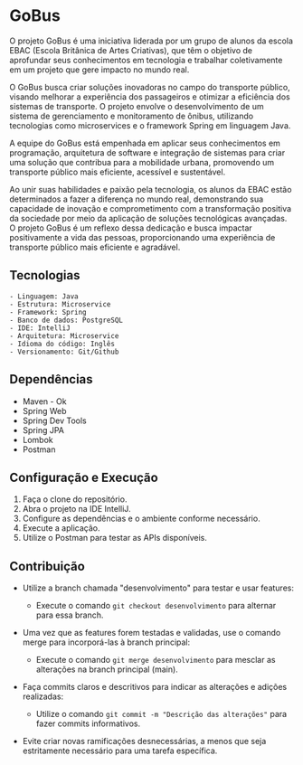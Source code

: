 # GoBus

O projeto GoBus é uma iniciativa liderada por um grupo de alunos da escola EBAC (Escola Britânica de Artes Criativas), que têm o objetivo de aprofundar seus conhecimentos em tecnologia e trabalhar coletivamente em um projeto que gere impacto no mundo real.

O GoBus busca criar soluções inovadoras no campo do transporte público, visando melhorar a experiência dos passageiros e otimizar a eficiência dos sistemas de transporte. O projeto envolve o desenvolvimento de um sistema de gerenciamento e monitoramento de ônibus, utilizando tecnologias como microservices e o framework Spring em linguagem Java.

A equipe do GoBus está empenhada em aplicar seus conhecimentos em programação, arquitetura de software e integração de sistemas para criar uma solução que contribua para a mobilidade urbana, promovendo um transporte público mais eficiente, acessível e sustentável.

Ao unir suas habilidades e paixão pela tecnologia, os alunos da EBAC estão determinados a fazer a diferença no mundo real, demonstrando sua capacidade de inovação e comprometimento com a transformação positiva da sociedade por meio da aplicação de soluções tecnológicas avançadas. O projeto GoBus é um reflexo dessa dedicação e busca impactar positivamente a vida das pessoas, proporcionando uma experiência de transporte público mais eficiente e agradável.
## Tecnologias
```
- Linguagem: Java
- Estrutura: Microservice
- Framework: Spring
- Banco de dados: PostgreSQL
- IDE: IntelliJ
- Arquitetura: Microservice
- Idioma do código: Inglês
- Versionamento: Git/Github
```
## Dependências

- Maven - Ok
- Spring Web
- Spring Dev Tools
- Spring JPA
- Lombok
- Postman

## Configuração e Execução

1. Faça o clone do repositório.
2. Abra o projeto na IDE IntelliJ.
3. Configure as dependências e o ambiente conforme necessário.
4. Execute a aplicação.
5. Utilize o Postman para testar as APIs disponíveis.

## Contribuição

- Utilize a branch chamada "desenvolvimento" para testar e usar features:
  - Execute o comando `git checkout desenvolvimento` para alternar para essa branch.

- Uma vez que as features forem testadas e validadas, use o comando merge para incorporá-las à branch principal:
  - Execute o comando `git merge desenvolvimento` para mesclar as alterações na branch principal (main).

- Faça commits claros e descritivos para indicar as alterações e adições realizadas:
  - Utilize o comando `git commit -m "Descrição das alterações"` para fazer commits informativos.

- Evite criar novas ramificações desnecessárias, a menos que seja estritamente necessário para uma tarefa específica.



